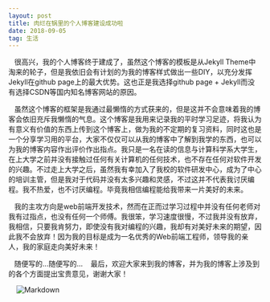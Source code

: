 ```yaml
---
layout: post
title: 肉烂在锅里的个人博客建设成功啦
date: 2018-09-05
tag: 生活
---
```

&nbsp;&nbsp;&nbsp;很高兴，我的个人博客终于建成了，虽然这个博客的模板是从Jekyll Theme中淘来的轮子，但是我依旧会有计划的为我的博客样式做出一些DIY，以充分发挥Jekyll在github page上的最大优势。这也正是我选择github page + Jekyll而没有选择CSDN等国内知名博客网站的原因。  

&nbsp;&nbsp;&nbsp;虽然这个博客的框架是我通过最懒惰的方式获来的，但是这并不会意味着我的博客会依旧充斥我懒惰的气息。这个博客是我用来记录我的平时学习足迹，将我认为有意义有价值的东西上传到这个博客上，做为我的不定期的复习资料，同时这也是一个分享学习用的平台，大家不仅仅可以从我的博客中了解到我学的东西，也可以为我的博客内容作出评价作出指点。我只是一名在读的信息与计算科学系大学生，在上大学之前并没有接触过任何有关计算机的任何技术，也不存在任何对软件开发的兴趣。不过走上大学之后，虽然我有幸加入了我校的软件研发中心，成为了中心的培训主管，但是我对于代码并没有太多兴趣和灵感，不过这并不代表我讨厌编程。我不热爱，也不讨厌编程。毕竟我相信编程能给我带来一片美好的未来。

&nbsp;&nbsp;&nbsp;我的主攻方向是web前端开发技术，然而在正而过学习过程中并没有任何老师对我有过指点，也没有任何一个师傅。我很笨，学习速度很慢，不过我并没有放弃，我相信，只要我肯努力，即使没有我对编程的兴趣，我却有对美好未来的期望，因此我不会放弃！因为我的目标是成为一名优秀的Web前端工程师，领导我的亲人，我的家庭走向美好未来！

&nbsp;&nbsp;&nbsp;随便写的...随便写的...
&nbsp;&nbsp;&nbsp;最后，欢迎大家来到我的博客，并为我的博客上涉及到的各个方面提出宝贵意见，谢谢大家！


&nbsp;&nbsp;&nbsp; ![Markdown](http://i2.bvimg.com/661106/2ddc404c1437de15.jpg)




